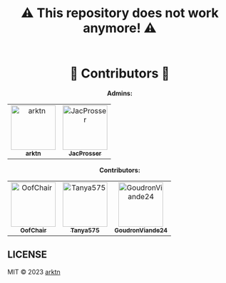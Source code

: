 <div align="center">
<h1 align="center">
<strong>
⚠️ This repository does not work anymore! ⚠️
</strong>
<br>
<br>
<br>
 🔨 Contributors 🔨
 </h1>
<div align="center">
<strong>Admins:</strong>
<table>
<tr>
<td align="center"><a href="https://github.com/arktn"><img src="https://avatars.githubusercontent.com/u/64563726?v=4?s=100" width="100px;" alt="arktn"/><br /><sub><b>arktn</b></sub></a><br /></td>
<td align="center"><a href="https://github.com/JacProsser"><img src="https://avatars.githubusercontent.com/u/48368615?v=4?s=100" width="100px;" alt="JacProsser"/><br /><sub><b>JacProsser</b></sub></a><br /></td>
</table>
<strong>Contributors:</strong>
<table>
<td align="center"><a href="https://github.com/OofChair"><img src="https://avatars.githubusercontent.com/u/66800643?v=4?s=100" width="100px;" alt="OofChair"/><br /><sub><b>OofChair</b></sub></a><br /></td>
<td align="center"><a href="https://github.com/Tanya575"><img src="https://avatars.githubusercontent.com/u/80748971?v=4?s=100" width="100px;" alt="Tanya575"/><br /><sub><b>Tanya575</b></sub></a><br /></td>
<td align="center"><a href="https://github.com/GoudronViande24"><img src="https://avatars.githubusercontent.com/u/42936037?v=4?s=100" width="100px;" alt="GoudronViande24"/><br /><sub><b>GoudronViande24</b></sub></a><br /></td>
</tr>
</table>
</div>
</div>

## LICENSE
MIT © 2023 [arktn](https://github.com/arktn)
